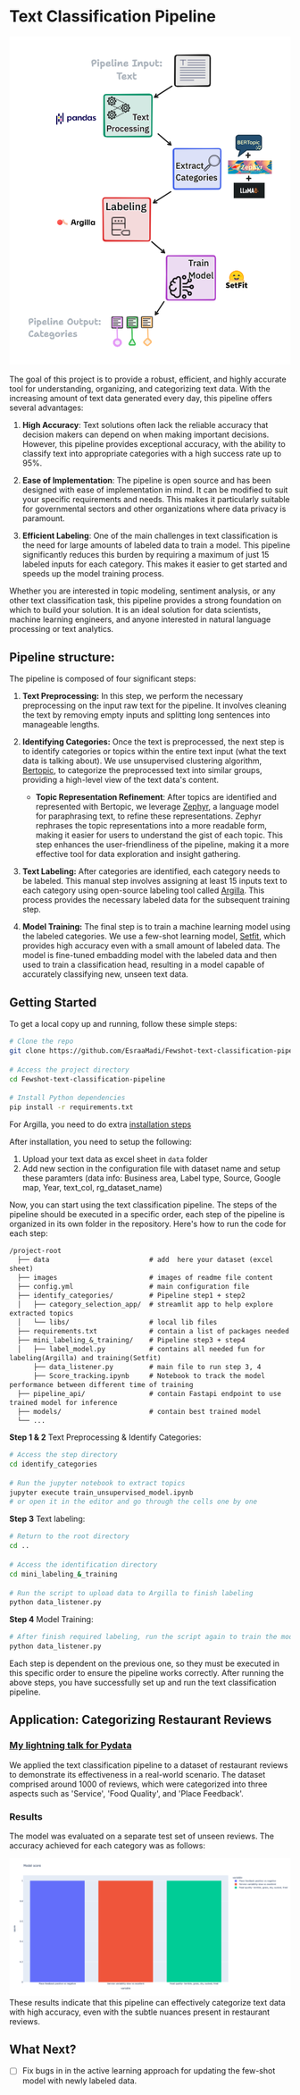 # Text Classification Pipeline

![](images/pipeline1.png)

The goal of this project is to provide a robust, efficient, and highly accurate tool for understanding, organizing, and categorizing text data. With the increasing amount of text data generated every day, this pipeline offers several advantages:

1. **High Accuracy**: Text solutions often lack the reliable accuracy that decision makers can depend on when making important decisions. However, this pipeline provides exceptional accuracy, with the ability to classify text into appropriate categories with a high success rate up to 95%.

2. **Ease of Implementation**: The pipeline is open source and has been designed with ease of implementation in mind. It can be modified to suit your specific requirements and needs. This makes it particularly suitable for governmental sectors and other organizations where data privacy is paramount.

3. **Efficient Labeling**: One of the main challenges in text classification is the need for large amounts of labeled data to train a model. This pipeline significantly reduces this burden by requiring a maximum of just 15 labeled inputs for each category. This makes it easier to get started and speeds up the model training process.

Whether you are interested in topic modeling, sentiment analysis, or any other text classification task, this pipeline provides a strong foundation on which to build your solution. It is an ideal solution for data scientists, machine learning engineers, and anyone interested in natural language processing or text analytics.

## Pipeline structure:
The pipeline is composed of four significant steps:

1. **Text Preprocessing:** In this step, we perform the necessary preprocessing on the input raw text for the pipeline. It involves cleaning the text by removing empty inputs and splitting long sentences into manageable lengths.

2. **Identifying Categories:** Once the text is preprocessed, the next step is to identify categories or topics within the entire text input (what the text data is talking about). We use unsupervised clustering algorithm, [Bertopic](https://maartengr.github.io/BERTopic/index.html), to categorize the preprocessed text into similar groups, providing a high-level view of the text data's content.
    -  **Topic Representation Refinement**: After topics are identified and represented with Bertopic, we leverage [Zephyr](https://huggingface.co/TheBloke/zephyr-7B-alpha-GGUF), a language model for paraphrasing text, to refine these representations. Zephyr rephrases the topic representations into a more readable form, making it easier for users to understand the gist of each topic. This step enhances the user-friendliness of the pipeline, making it a more effective tool for data exploration and insight gathering.

3. **Text Labeling:** After categories are identified, each category needs to be labeled. This manual step involves assigning at least 15 inputs text to each category using open-source labeling tool called [Argilla](https://argilla.io/). This process provides the necessary labeled data for the subsequent training step.

4. **Model Training:** The final step is to train a machine learning model using the labeled categories. We use a few-shot learning model, [Setfit](https://github.com/huggingface/setfit/tree/main), which provides high accuracy even with a small amount of labeled data. The model is fine-tuned embadding model with the labeled data and then used to train a classification head, resulting in a model capable of accurately classifying new, unseen text data.



## Getting Started

To get a local copy up and running, follow these simple steps:

```bash
# Clone the repo
git clone https://github.com/EsraaMadi/Fewshot-text-classification-pipeline.git

# Access the project directory
cd Fewshot-text-classification-pipeline

# Install Python dependencies
pip install -r requirements.txt
```
For Argilla, you need to do extra [installation steps](https://docs.argilla.io/en/latest/getting_started/installation/deployments/docker_compose.html)

After installation, you need to setup the following:
1. Upload your text data as excel sheet in `data` folder
2. Add new section in the configuration file with dataset name and setup these paramters (data info: Business area, Label type, Source, Google map, Year, text_col, rg_dataset_name)

Now, you can start using the text classification pipeline. The steps of the pipeline should be executed in a specific order, each step of the pipeline is organized in its own folder in the repository. Here's how to run the code for each step:

```plaintext
/project-root
  ├── data                         # add  here your dataset (excel sheet)
  ├── images                       # images of readme file content
  ├── config.yml                   # main configuration file
  ├── identify_categories/         # Pipeline step1 + step2
  │   ├── category_selection_app/  # streamlit app to help explore extracted topics
  │   └── libs/                    # local lib files
  ├── requirements.txt             # contain a list of packages needed
  ├── mini_labeling_&_training/    # Pipeline step3 + step4 
  │   ├── label_model.py           # contains all needed fun for labeling(Argilla) and training(Setfit)
      ├── data_listener.py         # main file to run step 3, 4 
      ├── Score_tracking.ipynb     # Notebook to track the model performance between different time of training
  ├── pipeline_api/                # contain Fastapi endpoint to use trained model for inference
  ├── models/                      # contain best trained model
  └── ...
  ```

**Step 1 & 2** Text Preprocessing & Identify Categories:
```bash
# Access the step directory
cd identify_categories

# Run the jupyter notebook to extract topics
jupyter execute train_unsupervised_model.ipynb
# or open it in the editor and go through the cells one by one
```

**Step 3** Text labeling:
```bash
# Return to the root directory
cd ..

# Access the identification directory
cd mini_labeling_&_training

# Run the script to upload data to Argilla to finish labeling
python data_listener.py
```

**Step 4** Model Training:
```bash
# After finish required labeling, run the script again to train the model
python data_listener.py
```

Each step is dependent on the previous one, so they must be executed in this specific order to ensure the pipeline works correctly. After running the above steps, you have successfully set up and run the text classification pipeline.

## Application: Categorizing Restaurant Reviews 
### [My lightning talk for Pydata](https://data-persentation-app-bqbh7zfuzunhqfffdcbi25.streamlit.app/)

We applied the text classification pipeline to a dataset of restaurant reviews to demonstrate its effectiveness in a real-world scenario. The dataset comprised around 1000 of reviews, which were categorized into three aspects such as 'Service', 'Food Quality', and 'Place Feedback'.

### Results

The model was evaluated on a separate test set of unseen reviews. The accuracy achieved for each category was as follows:

![](images/newplot.png)
These results indicate that this pipeline can effectively categorize text data with high accuracy, even with the subtle nuances present in restaurant reviews.

## What Next?
- [ ] Fix bugs in in the active learning approach for updating the few-shot model with newly labeled data.
